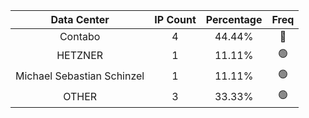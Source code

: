 | Data Center | IP Count | Percentage | Freq |
|:------------:|:--------:|:-----------:|:-----:|
| Contabo | 4 | 44.44% | 🔴 |
| HETZNER | 1 | 11.11% | 🟢 |
| Michael Sebastian Schinzel | 1 | 11.11% | 🟢 |
| OTHER | 3 | 33.33% | 🟢 |